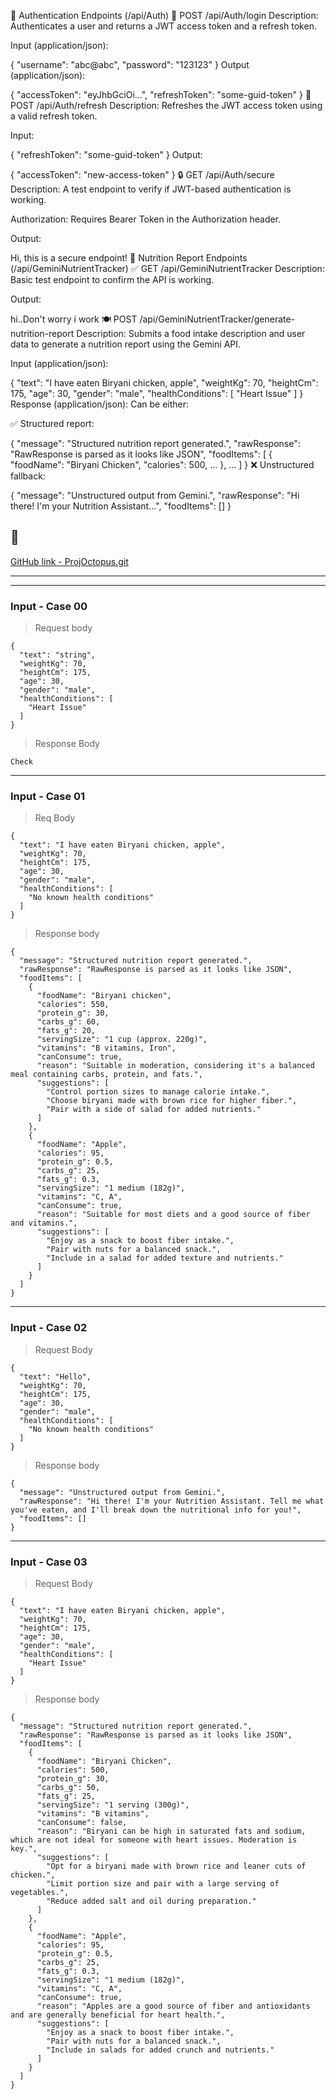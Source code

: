 🚪 Authentication Endpoints (/api/Auth)
🔐 POST /api/Auth/login
Description: Authenticates a user and returns a JWT access token and a refresh token.

Input (application/json):


{
  "username": "abc@abc",
  "password": "123123"
}
Output (application/json):


{
  "accessToken": "eyJhbGciOi...",
  "refreshToken": "some-guid-token"
}
🔄 POST /api/Auth/refresh
Description: Refreshes the JWT access token using a valid refresh token.

Input:

{
  "refreshToken": "some-guid-token"
}
Output:

{
  "accessToken": "new-access-token"
}
🔒 GET /api/Auth/secure
Description: A test endpoint to verify if JWT-based authentication is working.

Authorization: Requires Bearer Token in the Authorization header.

Output:

Hi, this is a secure endpoint!
🧠 Nutrition Report Endpoints (/api/GeminiNutrientTracker)
✅ GET /api/GeminiNutrientTracker
Description: Basic test endpoint to confirm the API is working.

Output:

hi..Don't worry i work
🍽️ POST /api/GeminiNutrientTracker/generate-nutrition-report
Description: Submits a food intake description and user data to generate a nutrition report using the Gemini API.

Input (application/json):


{
  "text": "I have eaten Biryani chicken, apple",
  "weightKg": 70,
  "heightCm": 175,
  "age": 30,
  "gender": "male",
  "healthConditions": [
    "Heart Issue"
  ]
}
Response (application/json): Can be either:

✅ Structured report:

{
  "message": "Structured nutrition report generated.",
  "rawResponse": "RawResponse is parsed as it looks like JSON",
  "foodItems": [
    {
      "foodName": "Biryani Chicken",
      "calories": 500,
      ...
    },
    ...
  ]
}
❌ Unstructured fallback:

{
  "message": "Unstructured output from Gemini.",
  "rawResponse": "Hi there! I'm your Nutrition Assistant...",
  "foodItems": []
}





## 📝

[GitHub link - ProjOctopus.git](https://github.com/avinash-027/ProjOctopus.git)



---

---

### Input - Case 00

> Request body

```
{
  "text": "string",
  "weightKg": 70,
  "heightCm": 175,
  "age": 30,
  "gender": "male",
  "healthConditions": [
    "Heart Issue"
  ]
}
```

> Response Body

```
Check
```
---

### Input - Case 01

> Req Body

```
{
  "text": "I have eaten Biryani chicken, apple",
  "weightKg": 70,
  "heightCm": 175,
  "age": 30,
  "gender": "male",
  "healthConditions": [
    "No known health conditions"
  ]
}
``` 
	

> Response body
```
{
  "message": "Structured nutrition report generated.",
  "rawResponse": "RawResponse is parsed as it looks like JSON",
  "foodItems": [
    {
      "foodName": "Biryani chicken",
      "calories": 550,
      "protein_g": 30,
      "carbs_g": 60,
      "fats_g": 20,
      "servingSize": "1 cup (approx. 220g)",
      "vitamins": "B vitamins, Iron",
      "canConsume": true,
      "reason": "Suitable in moderation, considering it's a balanced meal containing carbs, protein, and fats.",
      "suggestions": [
        "Control portion sizes to manage calorie intake.",
        "Choose biryani made with brown rice for higher fiber.",
        "Pair with a side of salad for added nutrients."
      ]
    },
    {
      "foodName": "Apple",
      "calories": 95,
      "protein_g": 0.5,
      "carbs_g": 25,
      "fats_g": 0.3,
      "servingSize": "1 medium (182g)",
      "vitamins": "C, A",
      "canConsume": true,
      "reason": "Suitable for most diets and a good source of fiber and vitamins.",
      "suggestions": [
        "Enjoy as a snack to boost fiber intake.",
        "Pair with nuts for a balanced snack.",
        "Include in a salad for added texture and nutrients."
      ]
    }
  ]
}
```

---

### Input - Case 02

> Request Body
```
{
  "text": "Hello",
  "weightKg": 70,
  "heightCm": 175,
  "age": 30,
  "gender": "male",
  "healthConditions": [
    "No known health conditions"
  ]
}
```

> Response body
```
{
  "message": "Unstructured output from Gemini.",
  "rawResponse": "Hi there! I'm your Nutrition Assistant. Tell me what you've eaten, and I'll break down the nutritional info for you!",
  "foodItems": []
}
```

---

### Input - Case 03

> Request Body
```
{
  "text": "I have eaten Biryani chicken, apple",
  "weightKg": 70,
  "heightCm": 175,
  "age": 30,
  "gender": "male",
  "healthConditions": [
    "Heart Issue"
  ]
}
```

> Response body
```
{
  "message": "Structured nutrition report generated.",
  "rawResponse": "RawResponse is parsed as it looks like JSON",
  "foodItems": [
    {
      "foodName": "Biryani Chicken",
      "calories": 500,
      "protein_g": 30,
      "carbs_g": 50,
      "fats_g": 25,
      "servingSize": "1 serving (300g)",
      "vitamins": "B vitamins",
      "canConsume": false,
      "reason": "Biryani can be high in saturated fats and sodium, which are not ideal for someone with heart issues. Moderation is key.",
      "suggestions": [
        "Opt for a biryani made with brown rice and leaner cuts of chicken.",
        "Limit portion size and pair with a large serving of vegetables.",
        "Reduce added salt and oil during preparation."
      ]
    },
    {
      "foodName": "Apple",
      "calories": 95,
      "protein_g": 0.5,
      "carbs_g": 25,
      "fats_g": 0.3,
      "servingSize": "1 medium (182g)",
      "vitamins": "C, A",
      "canConsume": true,
      "reason": "Apples are a good source of fiber and antioxidants and are generally beneficial for heart health.",
      "suggestions": [
        "Enjoy as a snack to boost fiber intake.",
        "Pair with nuts for a balanced snack.",
        "Include in salads for added crunch and nutrients."
      ]
    }
  ]
}
```

